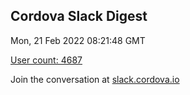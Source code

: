 ## Cordova Slack Digest
Mon, 21 Feb 2022 08:21:48 GMT

[User count: 4687](https://cordova.slack.com/)


Join the conversation at [slack.cordova.io](http://slack.cordova.io/)
